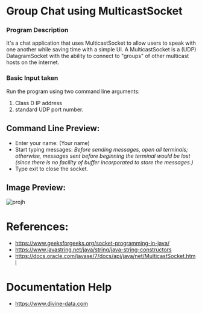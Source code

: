 # Group Chat using MulticastSocket


###  Program Description
It's a chat application that uses MulticastSocket to allow users to speak with one another while saving time with a simple UI.
A MulticastSocket is a (UDP) DatagramSocket with the ability to connect to "groups" of other multicast hosts on the internet.

### Basic Input taken
Run the program using two command line arguments:
1. Class D IP address
2. standard UDP port number.
## Command Line Preview:
 * Enter your name: (Your name)
 * Start typing messages: *Before sending messages, open all terminals; otherwise, messages sent before beginning the terminal would be lost (since there is no facility of buffer incorporated to store the messages.)*
 * Type exit to close the socket.

## Image Preview:
![projh](https://user-images.githubusercontent.com/75936063/124558014-c98e4f80-de57-11eb-9200-daef897541e1.PNG)

# References:
* https://www.geeksforgeeks.org/socket-programming-in-java/
* https://www.javastring.net/java/string/java-string-constructors
* https://docs.oracle.com/javase/7/docs/api/java/net/MulticastSocket.html


# Documentation Help
* https://www.divine-data.com
